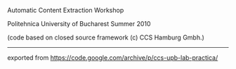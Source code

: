 Automatic Content Extraction Workshop

Politehnica University of Bucharest Summer 2010

(code based on closed source framework (c) CCS Hamburg Gmbh.)

---
exported from https://code.google.com/archive/p/ccs-upb-lab-practica/

